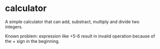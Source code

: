 # calculator
A simple calculator that can add, substract, multiply and divide two integers.

Known problem: expression like +5-6 result in invalid operation because of the + sign in the beginning.
